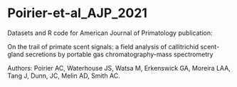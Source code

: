 # Poirier-et-al_AJP_2021

Datasets and R code for American Journal of Primatology publication:

On the trail of primate scent signals: a field analysis of callitrichid scent-gland secretions by portable gas chromatography-mass spectrometry

Authors: Poirier AC, Waterhouse JS, Watsa M, Erkenswick GA, Moreira LAA, Tang J, Dunn, JC, Melin AD, Smith AC.
